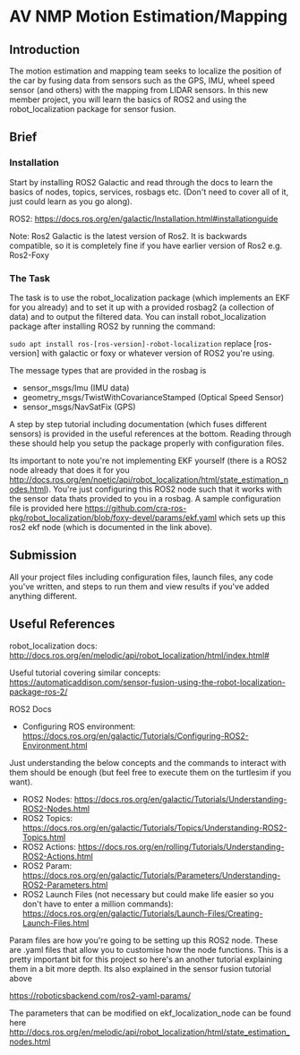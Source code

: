# AV NMP Motion Estimation/Mapping

## Introduction
The motion estimation and mapping team seeks to localize the position of the car by fusing data from sensors such as the GPS, IMU, wheel speed sensor (and others) with the mapping from LIDAR sensors. In this new member project, you will learn the basics of ROS2 and using the robot_localization package for sensor fusion. 

## Brief
### Installation
Start by installing ROS2 Galactic and read through the docs to learn the basics of nodes, topics, services, rosbags etc. (Don't need to cover all of it, just could learn as you go along).

ROS2: https://docs.ros.org/en/galactic/Installation.html#installationguide

Note: Ros2 Galactic is the latest version of Ros2. It is backwards compatible, so it is completely fine if you have earlier version of Ros2 e.g. Ros2-Foxy

### The Task
The task is to use the robot_localization package (which implements an EKF for you already) and to set it up with a provided rosbag2 (a collection of data) and to output the filtered data. You can install robot_localization package after installing ROS2 by running the command:

`sudo apt install ros-[ros-version]-robot-localization` replace [ros-version] with galactic or foxy or whatever version of ROS2 you're using. 

The message types that are provided in the rosbag is
- sensor_msgs/Imu (IMU data)
- geometry_msgs/TwistWithCovarianceStamped (Optical Speed Sensor)
- sensor_msgs/NavSatFix (GPS)

A step by step tutorial including documentation (which fuses different sensors) is provided in the useful references at the bottom. Reading through these should help you setup the package properly with configuration files. 

Its important to note you're not implementing EKF yourself (there is a ROS2 node already that does it for you http://docs.ros.org/en/noetic/api/robot_localization/html/state_estimation_nodes.html). You're just configuring this ROS2 node such that it works with the sensor data thats provided to you in a rosbag. A sample configuration file is provided here https://github.com/cra-ros-pkg/robot_localization/blob/foxy-devel/params/ekf.yaml which sets up this ros2 ekf node (which is documented in the link above). 

## Submission
All your project files including configuration files, launch files, any code you've written, and steps to run them and view results if you've added anything different. 

## Useful References

robot_localization docs: http://docs.ros.org/en/melodic/api/robot_localization/html/index.html#

Useful tutorial covering similar concepts: https://automaticaddison.com/sensor-fusion-using-the-robot-localization-package-ros-2/

ROS2 Docs
- Configuring ROS environment: https://docs.ros.org/en/galactic/Tutorials/Configuring-ROS2-Environment.html

Just understanding the below concepts and the commands to interact with them should be enough (but feel free to execute them on the turtlesim if you want).
- ROS2 Nodes: https://docs.ros.org/en/galactic/Tutorials/Understanding-ROS2-Nodes.html
- ROS2 Topics: https://docs.ros.org/en/galactic/Tutorials/Topics/Understanding-ROS2-Topics.html
- ROS2 Actions: https://docs.ros.org/en/rolling/Tutorials/Understanding-ROS2-Actions.html
- ROS2 Param: https://docs.ros.org/en/galactic/Tutorials/Parameters/Understanding-ROS2-Parameters.html
- ROS2 Launch Files (not necessary but could make life easier so you don't have to enter a million commands): https://docs.ros.org/en/galactic/Tutorials/Launch-Files/Creating-Launch-Files.html

Param files are how you're going to be setting up this ROS2 node. These are .yaml files that allow you to customise how the node functions. This is a pretty important bit for this project so here's an another tutorial explaining them in a bit more depth. Its also explained in the sensor fusion tutorial above

https://roboticsbackend.com/ros2-yaml-params/

The parameters that can be modified on ekf_localization_node can be found here
http://docs.ros.org/en/melodic/api/robot_localization/html/state_estimation_nodes.html
